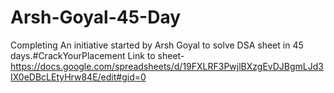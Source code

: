 # Arsh-Goyal-45-Day
Completing An initiative started by Arsh Goyal to solve DSA sheet in 45 days.#CrackYourPlacement 
Link to sheet-https://docs.google.com/spreadsheets/d/19FXLRF3PwjlBXzgEvDJBgmLJd3IX0eDBcLEtyHrw84E/edit#gid=0
